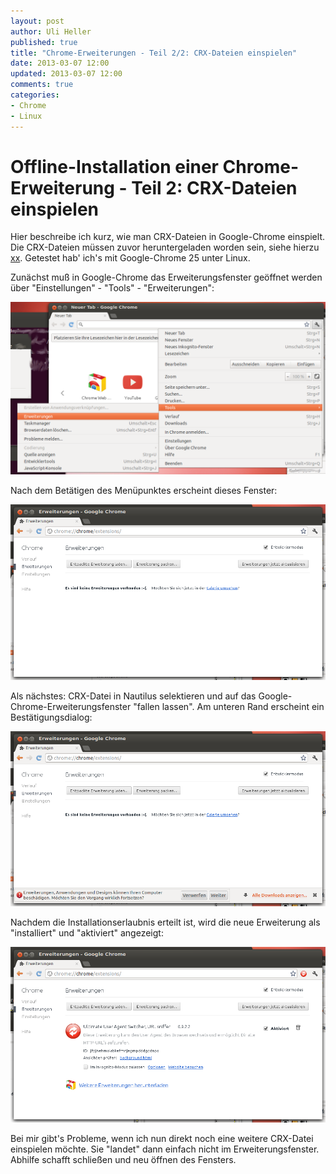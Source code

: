 ```yaml
---
layout: post
author: Uli Heller
published: true
title: "Chrome-Erweiterungen - Teil 2/2: CRX-Dateien einspielen"
date: 2013-03-07 12:00
updated: 2013-03-07 12:00
comments: true
categories: 
- Chrome
- Linux
---
```


Offline-Installation einer Chrome-Erweiterung - Teil 2: CRX-Dateien einspielen
==============================================================================

Hier beschreibe ich kurz, wie man CRX-Dateien in Google-Chrome einspielt.
Die CRX-Dateien müssen zuvor heruntergeladen worden sein, siehe hierzu
[xx]().
Getestet hab' ich's mit Google-Chrome 25 unter Linux.

<!-- more -->

Zunächst muß in Google-Chrome das Erweiterungsfenster geöffnet werden über
"Einstellungen" - "Tools" - "Erweiterungen":

![Menü: Erweiterungen](/images/chrome/chrome-extensions-1.png)

Nach dem Betätigen des Menüpunktes erscheint dieses Fenster:

![Erweiterungen](/images/chrome/chrome-extensions-2.png)

Als nächstes: CRX-Datei in Nautilus selektieren und auf das
Google-Chrome-Erweiterungsfenster "fallen lassen". Am unteren Rand
erscheint ein Bestätigungsdialog:

![Bestätigung](/images/chrome/chrome-extensions-3.png)

Nachdem die Installationserlaubnis erteilt ist, wird die neue
Erweiterung als "installiert" und "aktiviert" angezeigt:

![Aktivierte Erweiterung](/images/chrome/chrome-extensions-4.png)

Bei mir gibt's Probleme, wenn ich nun direkt noch eine weitere CRX-Datei
einspielen möchte. Sie "landet" dann einfach nicht im Erweiterungsfenster.
Abhilfe schafft schließen und neu öffnen des Fensters.
